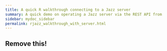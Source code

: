```yaml
---
title: A quick R walkthrough connecting to a Jazz server
summary: A quick demo on operating a Jazz server via the REST API from R
sidebar: mydoc_sidebar
permalink: rjazz_walkthrough_with_server.html
---
```


## Remove this!
